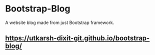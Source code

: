 # Bootstrap-Blog
A website blog made from just Bootstrap framework.
## https://utkarsh-dixit-git.github.io/bootstrap-blog/

